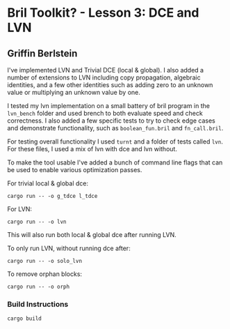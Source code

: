 # Bril Toolkit? - Lesson 3: DCE and LVN
## Griffin Berlstein

I've implemented LVN and Trivial DCE (local & global). I also added a number of
extensions to LVN including copy propagation, algebraic identities, and a few
other identities such as adding zero to an unknown value or multiplying an
unknown value by one.

I tested my lvn implementation on a small battery of bril program in the
`lvn_bench` folder and used brench to both evaluate speed and check correctness.
I also added a few specific tests to try to check edge cases and demonstrate
functionality, such as `boolean_fun.bril` and `fn_call.bril`.

For testing overall functionality I used `turnt` and a folder of tests called
`lvn`. For these files, I used a mix of lvn with dce and lvn without.

To make the tool usable I've added a bunch of command line flags that can be used
to enable various optimization passes.

For trivial local & global dce:
```
cargo run -- -o g_tdce l_tdce
```

For LVN:
```
cargo run -- -o lvn
```
This will also run both local & global dce after running LVN.


To only run LVN, without running dce after:
```
cargo run -- -o solo_lvn
```

To remove orphan blocks:
```
cargo run -- -o orph
```

### Build Instructions
```
cargo build
```
